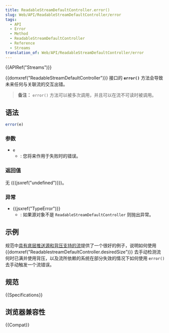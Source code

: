 ```yaml
---
title: ReadableStreamDefaultController.error()
slug: Web/API/ReadableStreamDefaultController/error
tags:
  - API
  - Error
  - Method
  - ReadableStreamDefaultController
  - Reference
  - Streams
translation_of: Web/API/ReadableStreamDefaultController/error
---
```

{{APIRef("Streams")}}

{{domxref("ReadableStreamDefaultController")}} 接口的 **`error()`** 方法会导致未来任何与关联流的交互出错。

> **备注：** `error()` 方法可以被多次调用，并且可以在流不可读时被调用。

## 语法

```js
error(e)
```

### 参数

- `e`
  - : 您将来作用于失败时的错误。

### 返回值

无 ({{jsxref("undefined")}})。

### 异常

- {{jsxref("TypeError")}}
  - : 如果源对象不是 `ReadableStreamDefaultController` 则抛出异常。

## 示例

规范中[具有底层推送源和背压支持的流](https://streams.spec.whatwg.org/#example-rs-push-backpressure)提供了一个很好的例子，说明如何使用 {{domxref("ReadablestreamDefaultController.desiredSize")}} 去手动检测流何时已满并使用背压，以及流所依赖的系统在部分失效的情况下如何使用 `error()` 去手动触发一个流错误。

## 规范

{{Specifications}}

## 浏览器兼容性

{{Compat}}

